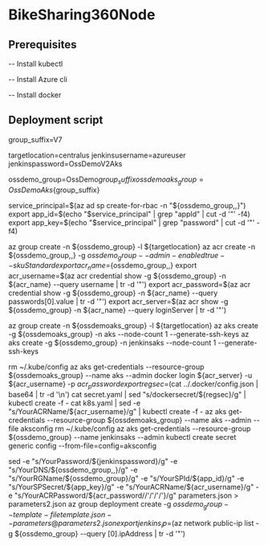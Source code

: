 # BikeSharing360Node

## Prerequisites
-- Install kubectl

-- Install Azure cli

-- Install docker

## Deployment script
group_suffix=V7

targetlocation=centralus
jenkinsusername=azureuser
jenkinspassword=OssDemoV2Aks

ossdemo_group=OssDemo${group_suffix}
ossdemoaks_group=OssDemoAks${group_suffix}

service_principal=$(az ad sp create-for-rbac -n "${ossdemo_group,,}")
export app_id=$(echo "$service_principal" | grep "appId" | cut -d '"' -f4)
export app_key=$(echo "$service_principal" | grep "password" | cut -d '"' -f4)

az group create -n ${ossdemo_group} -l ${targetlocation}
az acr create -n ${ossdemo_group,,} -g ${ossdemo_group} --admin-enabled true --sku Standard
export acr_name=${ossdemo_group,,}
export acr_username=$(az acr credential show -g ${ossdemo_group} -n ${acr_name} --query username | tr -d '"')
export acr_password=$(az acr credential show -g ${ossdemo_group} -n ${acr_name} --query passwords[0].value | tr -d '"')
export acr_server=$(az acr show -g ${ossdemo_group} -n ${acr_name} --query loginServer | tr -d '"')

az group create -n ${ossdemoaks_group} -l ${targetlocation}
az aks create -g ${ossdemoaks_group} -n aks --node-count 1 --generate-ssh-keys
az aks create -g ${ossdemo_group} -n jenkinsaks --node-count 1 --generate-ssh-keys

rm ~/.kube/config
az aks get-credentials --resource-group ${ossdemoaks_group} --name aks --admin
docker login ${acr_server} -u ${acr_username} -p ${acr_password}
export regsec=$(cat ../.docker/config.json | base64  | tr -d '\n')
cat secret.yaml | sed "s/dockersecret/${regsec}/g" | kubectl create -f -
cat k8s.yaml | sed -e "s/YourACRName/${acr_username}/g" | kubectl create -f -
az aks get-credentials --resource-group ${ossdemoaks_group} --name aks --admin --file aksconfig
rm ~/.kube/config
az aks get-credentials --resource-group ${ossdemo_group} --name jenkinsaks --admin
kubectl create secret generic config --from-file=config=aksconfig

sed -e "s/YourPassword/${jenkinspassword}/g" -e "s/YourDNS/${ossdemo_group,,}/g" -e "s/YourRGName/${ossdemo_group}/g" -e "s/YourSPId/${app_id}/g" -e "s/YourSPSecret/${app_key}/g" -e "s/YourACRName/${acr_username}/g" -e "s/YourACRPassword/${acr_password//'/'/'\/'}/g" parameters.json > parameters2.json
az group deployment create -g ${ossdemo_group} --template-file template.json --parameters @parameters2.json
export jenkins_ip=$(az network public-ip list -g ${ossdemo_group} --query [0].ipAddress | tr -d '"')

